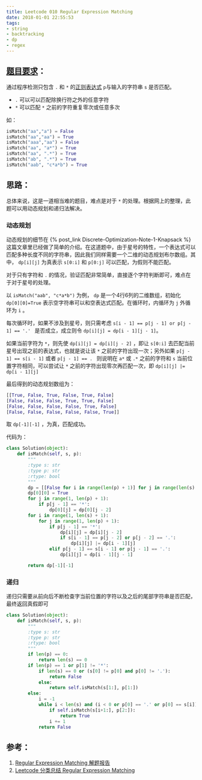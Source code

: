 ```yaml
---
title: Leetcode 010 Regular Expression Matching
date: 2018-01-01 22:55:53
tags:
- string
- backtracking
- dp
- regex
---
```

## [题目要求][1]：
通过程序检测只包含 `.` 和 `*` 的[正则表达式][2] `p`与输入的字符串 `s` 是否匹配。
* `.` 可以可以匹配除换行符之外的任意字符
* `*` 可以匹配 `*` 之前的字符重复零次或任意多次

如：
```python
isMatch("aa","a") = False
isMatch("aa","aa") = True
isMatch("aaa","aa") = False
isMatch("aa", "a*") = True
isMatch("aa", ".*") = True
isMatch("ab", ".*") = True
isMatch("aab", "c*a*b") = True
```

## 思路：
总体来说，这是一道相当难的题目，难点是对于 `*` 的处理。根据网上的整理，此题可以用动态规划和递归法解决。

### 动态规划
动态规划的细节在 {% post_link Discrete-Optimization-Note-1-Knapsack %} 这篇文章里已经做了简单的介绍。在这道题中，由于星号的特性，一个表达式可以匹配多种长度不同的字符串，因此我们同样需要一个二维的动态规划布尔数组。其中， `dp[i][j]` 为真表示 `s[0:i]` 和 `p[0:j]` 可以匹配，为假则不能匹配。

对于只有字符和 `.` 的情况，验证匹配非常简单，直接逐个字符判断即可，难点在于对于星号的处理。

以 `isMatch("aab", "c*a*b")` 为例， `dp` 是一个4行6列的二维数组，初始化 `dp[0][0]=True` 表示空字符串可以和空表达式匹配。在循环时，内循环为 `j` 外循环为 `i` 。

每次循环时，如果不涉及到星号，则只需考虑 `s[i - 1] == p[j - 1] or p[j - 1] == '.' ` 是否成立，成立则令 `dp[i][j] = dp[i - 1][j - 1]`。

如果当前字符为 `*`，则先使 `dp[i][j] = dp[i][j - 2]` ，即让 `s[0:i]` 去匹配当前星号出现之前的表达式，也就是说让该 `*` 之前的字符出现一次；另外如果 `p[j - 1] == s[i - 1]` 或者 `p[j - 1] == . ` 则说明在 `a*` 或 `.*` 之前的字符和 `s` 当前位置字符相同，可以尝试让 `*` 之前的字符出现零次再匹配一次，即 `dp[i][j] |= dp[i - 1][j] ` 

最后得到的动态规划数组为：
``` python
[[True, False, True, False, True, False]
[False, False, False, True, True, False]
[False, False, False, False, True, False]
[False, False, False, False, False, True]]
```
取 `dp[-1][-1]` ，为真，匹配成功。

代码为：
``` python
class Solution(object):
    def isMatch(self, s, p):
        """
        :type s: str
        :type p: str
        :rtype: bool
        """
        dp = [[False for i in range(len(p) + 1)] for j in range(len(s) + 1)]
        dp[0][0] = True
        for j in range(1, len(p) + 1):
            if p[j - 1] == '*':
                dp[0][j] = dp[0][j - 2]
        for i in range(1, len(s) + 1):
            for j in range(1, len(p) + 1):
                if p[j - 1] == '*':
                    dp[i][j] = dp[i][j - 2]
                    if s[i - 1] == p[j - 2] or p[j - 2] == '.':
                        dp[i][j] |= dp[i - 1][j]
                elif p[j - 1] == s[i - 1] or p[j - 1] == '.':
                    dp[i][j] = dp[i - 1][j - 1]

        return dp[-1][-1]
```

### 递归
递归只需要从前向后不断检查字当前位置的字符以及之后的尾部字符串是否匹配，最终返回真假即可

``` python
class Solution(object):
    def isMatch(self, s, p):
        """
        :type s: str
        :type p: str
        :rtype: bool
        """
        if len(p) == 0:
            return len(s) == 0
        if len(p) == 1 or p[1] != '*':
            if len(s) == 0 or (s[0] != p[0] and p[0] != '.'):
                return False
            else:
                return self.isMatch(s[1:], p[1:])
        else:
            i = -1
            while i < len(s) and (i < 0 or p[0] == '.' or p[0] == s[i]):
                if self.isMatch(s[i+1:], p[2:]):
                    return True
                i += 1
            return False 
```

## 参考：
1. [Regular Expression Matching 解题报告][3]
2. [Leetcode 分类总结 Regular Expression Matching][4]

[1]:	https://leetcode.com/problems/regular-expression-matching/description/ "Regular Expression Matching"
[2]:	https://en.wikipedia.org/wiki/Regular_expression "Regular Expression"
[3]:	http://blog.csdn.net/magicbean2/article/details/53563571 "解题报告"
[4]:	https://lefttree.gitbooks.io/leetcode-categories/DP/regularExpressionMatch.html "分类总结"